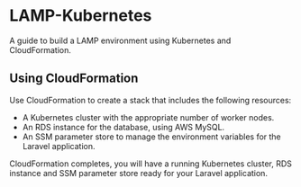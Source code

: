 # LAMP-Kubernetes

A guide to build a LAMP environment using Kubernetes and CloudFormation.

## Using CloudFormation

Use CloudFormation to create a stack that includes the following resources:

- A Kubernetes cluster with the appropriate number of worker nodes.
- An RDS instance for the database, using AWS MySQL.
- An SSM parameter store to manage the environment variables for the Laravel application.

CloudFormation completes, you will have a running Kubernetes cluster, RDS instance and SSM parameter store ready for your Laravel application.

